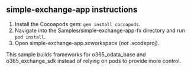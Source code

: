 ## simple-exchange-app instructions

1. Install the Cocoapods gem: `gem install cocoapods`.
2. Navigate into the Samples/simple-exchange-app-fx directory and run `pod install`.
3. Open simple-exchange-app.xcworkspace (*not* .xcodeproj).

This sample builds frameworks for o365_odata_base and o365_exchange_sdk instead of relying on pods to provide more control.
